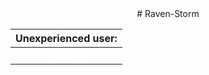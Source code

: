 <center># Raven-Storm</center>

| Unexperienced user: |
|:-----------------:|
| <a style="color: white;" href="">Installation</a> |
